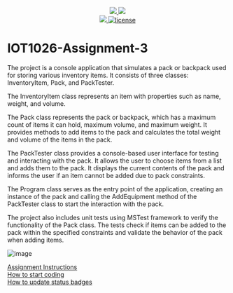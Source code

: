 <p align="center">
	<a href="https://github.com/GwGibson/IOT1026-Assignment-3/actions/workflows/ci.yml">
    <img src="https://github.com/GwGibson/IOT1026-Assignment-3/actions/workflows/ci.yml/badge.svg"/>
    </a>
	<a href="https://github.com/GwGibson/IOT1026-Assignment-3/actions/workflows/formatting.yml">
    <img src="https://github.com/GwGibson/IOT1026-Assignment-3/actions/workflows/formatting.yml/badge.svg"/>
	<br/>
    <a href="https://codecov.io/gh/GwGibson/IOT1026-Assignment-3" > 
    <img src="https://codecov.io/gh/GwGibson/IOT1026-Assignment-3/branch/main/graph/badge.svg?token=JS0857X5JD"/> 
	<img title="MIT License" alt="license" src="https://img.shields.io/badge/license-MIT-informational?style=flat-square">	
    </a>
</p>        
        
# IOT1026-Assignment-3
        
The project is a console application that simulates a pack or backpack used for storing various inventory items. It consists of three classes: InventoryItem, Pack, and PackTester.

The InventoryItem class represents an item with properties such as name, weight, and volume.

The Pack class represents the pack or backpack, which has a maximum count of items it can hold, maximum volume, and maximum weight. It provides methods to add items to the pack and calculates the total weight and volume of the items in the pack.

The PackTester class provides a console-based user interface for testing and interacting with the pack. It allows the user to choose items from a list and adds them to the pack. It displays the current contents of the pack and informs the user if an item cannot be added due to pack constraints.

The Program class serves as the entry point of the application, creating an instance of the pack and calling the AddEquipment method of the PackTester class to start the interaction with the pack.

The project also includes unit tests using MSTest framework to verify the functionality of the Pack class. The tests check if items can be added to the pack within the specified constraints and validate the behavior of the pack when adding items.
        
![image](https://github.com/diljitehg/IOT1026-Assignment-3/assets/131228332/c4b8e28c-2501-4ccf-86c5-6f5a108234ec)
        
        
[Assignment Instructions](docs/instructions.md)  
[How to start coding](docs/how-to-use.md)  
[How to update status badges](docs/how-to-update-badges.md)
